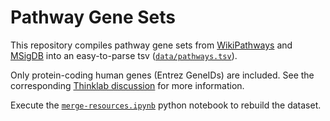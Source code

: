 # Pathway Gene Sets

This repository compiles pathway gene sets from [WikiPathways](http://www.wikipathways.org/index.php/WikiPathways) and [MSigDB](http://www.broadinstitute.org/gsea/msigdb/collection_details.jsp) into an easy-to-parse tsv ([`data/pathways.tsv`](data/pathways.tsv)).

Only protein-coding human genes (Entrez GeneIDs) are included. See the corresponding [Thinklab discussion](https://doi.org/10.15363/thinklab.d72) for more information.

Execute the [`merge-resources.ipynb`](merge-resources.ipynb) python notebook to rebuild the dataset.
